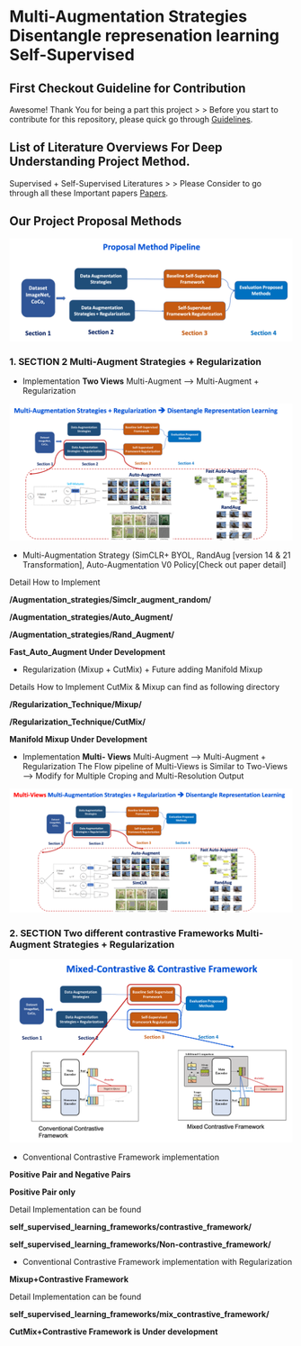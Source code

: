 # Multi-Augmentation Strategies Disentangle represenation learning Self-Supervised


## First Checkout Guideline for Contribution

Awesome! Thank You for being a part this project > > 
Before you start to contribute for this repository, please quick go through [Guidelines](contribution_guideline.md).

## List of Literature Overviews For Deep Understanding Project Method. 

Supervised + Self-Supervised Literatures > > 
Please Consider to go through all these Important papers [Papers](data_augmentation_regularization_literature_overviews.md).


## Our Project Proposal Methods

![](images/Proposal_method_pipeline.png)


### 1. **SECTION 2  Multi-Augment Strategies + Regularization** 

- Implementation **Two Views** Multi-Augment --> Multi-Augment + Regularization

![](images/Multi-Augs-Regularization-Two-Views.png)

+ Multi-Augmentation Strategy (SimCLR+ BYOL, RandAug [version 14 & 21 Transformation], Auto-Augmentation V0 Policy[Check out paper detail]

Detail How to Implement 

**/Augmentation_strategies/Simclr_augment_random/**

**/Augmentation_strategies/Auto_Augment/**

**/Augmentation_strategies/Rand_Augment/**

**Fast_Auto_Augment Under Development**


+ Regularization (Mixup + CutMix) + Future adding Manifold Mixup
 
 Details How to Implement CutMix & Mixup can find as following directory

**/Regularization_Technique/Mixup/**

**/Regularization_Technique/CutMix/**

**Manifold Mixup Under Development**


- Implementation **Multi- Views** Multi-Augment --> Multi-Augment + Regularization
The Flow pipeline of Multi-Views is Similar to Two-Views --> Modify for Multiple Croping and Multi-Resolution Output 

![](images/multi_views_multi_aug_regularization.png)


 

### 2. **SECTION Two different contrastive Frameworks Multi-Augment Strategies + Regularization** 

![](images/Mixed_and_contrastive_framework.png)


+ Conventional Contrastive Framework implementation

**Positive Pair and Negative Pairs**

**Positive Pair only**

Detail Implementation can be found 

**self_supervised_learning_frameworks/contrastive_framework/**

**self_supervised_learning_frameworks/Non-contrastive_framework/**


+ Conventional Contrastive Framework implementation with Regularization 

**Mixup+Contrastive Framework**

Detail Implementation can be found 

**self_supervised_learning_frameworks/mix_contrastive_framework/**

**CutMix+Contrastive Framework is Under development**

